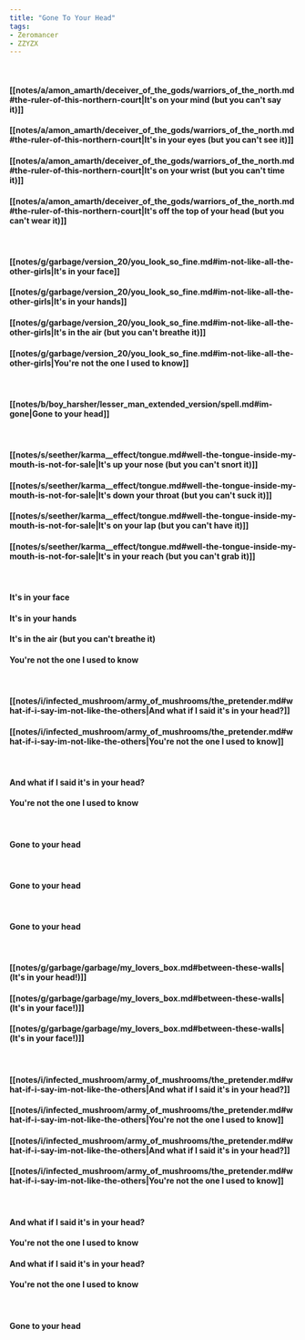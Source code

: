 ```yaml
---
title: "Gone To Your Head"
tags:
- Zeromancer
- ZZYZX
---
```

&nbsp;
#### [[notes/a/amon_amarth/deceiver_of_the_gods/warriors_of_the_north.md#the-ruler-of-this-northern-court|It's on your mind (but you can't say it)]]
#### [[notes/a/amon_amarth/deceiver_of_the_gods/warriors_of_the_north.md#the-ruler-of-this-northern-court|It's in your eyes (but you can't see it)]]
#### [[notes/a/amon_amarth/deceiver_of_the_gods/warriors_of_the_north.md#the-ruler-of-this-northern-court|It's on your wrist (but you can't time it)]]
#### [[notes/a/amon_amarth/deceiver_of_the_gods/warriors_of_the_north.md#the-ruler-of-this-northern-court|It's off the top of your head (but you can't wear it)]]
&nbsp;
#### [[notes/g/garbage/version_20/you_look_so_fine.md#im-not-like-all-the-other-girls|It's in your face]]
#### [[notes/g/garbage/version_20/you_look_so_fine.md#im-not-like-all-the-other-girls|It's in your hands]]
#### [[notes/g/garbage/version_20/you_look_so_fine.md#im-not-like-all-the-other-girls|It's in the air (but you can't breathe it)]]
#### [[notes/g/garbage/version_20/you_look_so_fine.md#im-not-like-all-the-other-girls|You're not the one I used to know]]
&nbsp;
#### [[notes/b/boy_harsher/lesser_man_extended_version/spell.md#im-gone|Gone to your head]]
&nbsp;
#### [[notes/s/seether/karma__effect/tongue.md#well-the-tongue-inside-my-mouth-is-not-for-sale|It's up your nose (but you can't snort it)]]
#### [[notes/s/seether/karma__effect/tongue.md#well-the-tongue-inside-my-mouth-is-not-for-sale|It's down your throat (but you can't suck it)]]
#### [[notes/s/seether/karma__effect/tongue.md#well-the-tongue-inside-my-mouth-is-not-for-sale|It's on your lap (but you can't have it)]]
#### [[notes/s/seether/karma__effect/tongue.md#well-the-tongue-inside-my-mouth-is-not-for-sale|It's in your reach (but you can't grab it)]]
&nbsp;
#### It's in your face
#### It's in your hands
#### It's in the air (but you can't breathe it)
#### You're not the one I used to know
&nbsp;
#### [[notes/i/infected_mushroom/army_of_mushrooms/the_pretender.md#what-if-i-say-im-not-like-the-others|And what if I said it's in your head?]]
#### [[notes/i/infected_mushroom/army_of_mushrooms/the_pretender.md#what-if-i-say-im-not-like-the-others|You're not the one I used to know]]
&nbsp;
#### And what if I said it's in your head?
#### You're not the one I used to know
&nbsp;
#### Gone to your head
&nbsp;
#### Gone to your head
&nbsp;
#### Gone to your head
&nbsp;
#### [[notes/g/garbage/garbage/my_lovers_box.md#between-these-walls|(It's in your head!)]]
#### [[notes/g/garbage/garbage/my_lovers_box.md#between-these-walls|(It's in your face!)]]
#### [[notes/g/garbage/garbage/my_lovers_box.md#between-these-walls|(It's in your face!)]]
&nbsp;
#### [[notes/i/infected_mushroom/army_of_mushrooms/the_pretender.md#what-if-i-say-im-not-like-the-others|And what if I said it's in your head?]]
#### [[notes/i/infected_mushroom/army_of_mushrooms/the_pretender.md#what-if-i-say-im-not-like-the-others|You're not the one I used to know]]
#### [[notes/i/infected_mushroom/army_of_mushrooms/the_pretender.md#what-if-i-say-im-not-like-the-others|And what if I said it's in your head?]]
#### [[notes/i/infected_mushroom/army_of_mushrooms/the_pretender.md#what-if-i-say-im-not-like-the-others|You're not the one I used to know]]
&nbsp;
#### And what if I said it's in your head?
#### You're not the one I used to know
#### And what if I said it's in your head?
#### You're not the one I used to know
&nbsp;
#### Gone to your head
